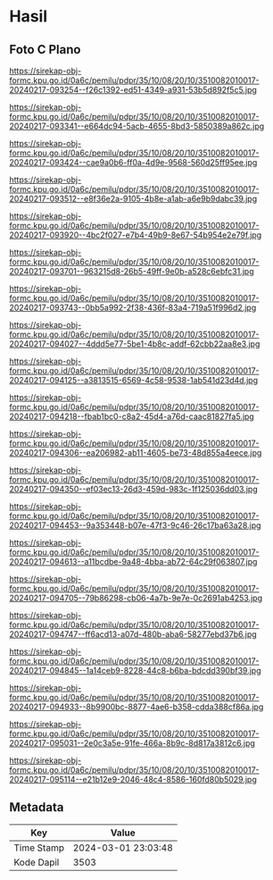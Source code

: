 # Hasil

## Foto C Plano

https://sirekap-obj-formc.kpu.go.id/0a6c/pemilu/pdpr/35/10/08/20/10/3510082010017-20240217-093254--f26c1392-ed51-4349-a931-53b5d892f5c5.jpg

https://sirekap-obj-formc.kpu.go.id/0a6c/pemilu/pdpr/35/10/08/20/10/3510082010017-20240217-093341--e664dc94-5acb-4655-8bd3-5850389a862c.jpg

https://sirekap-obj-formc.kpu.go.id/0a6c/pemilu/pdpr/35/10/08/20/10/3510082010017-20240217-093424--cae9a0b6-ff0a-4d9e-9568-560d25ff95ee.jpg

https://sirekap-obj-formc.kpu.go.id/0a6c/pemilu/pdpr/35/10/08/20/10/3510082010017-20240217-093512--e8f36e2a-9105-4b8e-a1ab-a6e9b9dabc39.jpg

https://sirekap-obj-formc.kpu.go.id/0a6c/pemilu/pdpr/35/10/08/20/10/3510082010017-20240217-093920--4bc2f027-e7b4-49b9-8e67-54b954e2e79f.jpg

https://sirekap-obj-formc.kpu.go.id/0a6c/pemilu/pdpr/35/10/08/20/10/3510082010017-20240217-093701--963215d8-26b5-49ff-9e0b-a528c6ebfc31.jpg

https://sirekap-obj-formc.kpu.go.id/0a6c/pemilu/pdpr/35/10/08/20/10/3510082010017-20240217-093743--0bb5a992-2f38-436f-83a4-719a51f996d2.jpg

https://sirekap-obj-formc.kpu.go.id/0a6c/pemilu/pdpr/35/10/08/20/10/3510082010017-20240217-094027--4ddd5e77-5be1-4b8c-addf-62cbb22aa8e3.jpg

https://sirekap-obj-formc.kpu.go.id/0a6c/pemilu/pdpr/35/10/08/20/10/3510082010017-20240217-094125--a3813515-6569-4c58-9538-1ab541d23d4d.jpg

https://sirekap-obj-formc.kpu.go.id/0a6c/pemilu/pdpr/35/10/08/20/10/3510082010017-20240217-094218--fbab1bc0-c8a2-45d4-a76d-caac81827fa5.jpg

https://sirekap-obj-formc.kpu.go.id/0a6c/pemilu/pdpr/35/10/08/20/10/3510082010017-20240217-094306--ea206982-ab11-4605-be73-48d855a4eece.jpg

https://sirekap-obj-formc.kpu.go.id/0a6c/pemilu/pdpr/35/10/08/20/10/3510082010017-20240217-094350--ef03ec13-26d3-459d-983c-1f125036dd03.jpg

https://sirekap-obj-formc.kpu.go.id/0a6c/pemilu/pdpr/35/10/08/20/10/3510082010017-20240217-094453--9a353448-b07e-47f3-9c46-26c17ba63a28.jpg

https://sirekap-obj-formc.kpu.go.id/0a6c/pemilu/pdpr/35/10/08/20/10/3510082010017-20240217-094613--a11bcdbe-9a48-4bba-ab72-64c29f063807.jpg

https://sirekap-obj-formc.kpu.go.id/0a6c/pemilu/pdpr/35/10/08/20/10/3510082010017-20240217-094705--79b86298-cb06-4a7b-9e7e-0c2691ab4253.jpg

https://sirekap-obj-formc.kpu.go.id/0a6c/pemilu/pdpr/35/10/08/20/10/3510082010017-20240217-094747--ff6acd13-a07d-480b-aba6-58277ebd37b6.jpg

https://sirekap-obj-formc.kpu.go.id/0a6c/pemilu/pdpr/35/10/08/20/10/3510082010017-20240217-094845--1a14ceb9-8228-44c8-b6ba-bdcdd390bf39.jpg

https://sirekap-obj-formc.kpu.go.id/0a6c/pemilu/pdpr/35/10/08/20/10/3510082010017-20240217-094933--8b9900bc-8877-4ae6-b358-cdda388cf86a.jpg

https://sirekap-obj-formc.kpu.go.id/0a6c/pemilu/pdpr/35/10/08/20/10/3510082010017-20240217-095031--2e0c3a5e-91fe-466a-8b9c-8d817a3812c6.jpg

https://sirekap-obj-formc.kpu.go.id/0a6c/pemilu/pdpr/35/10/08/20/10/3510082010017-20240217-095114--e21b12e9-2046-48c4-8586-160fd80b5029.jpg


## Metadata

| Key        | Value               |
| ---------- | ------------------- |
| Time Stamp | 2024-03-01 23:03:48 |
| Kode Dapil | 3503                |



